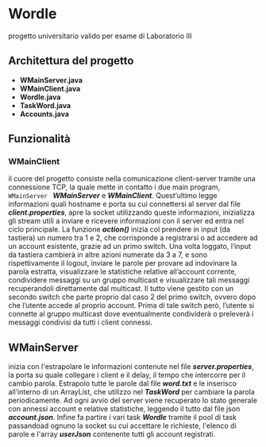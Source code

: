 # Wordle
progetto universitario valido per esame di Laboratorio III

## Architettura del progetto
- **WMainServer.java**
- **WMainClient.java**
- **Wordle.java**
- **TaskWord.java**
- **Accounts.java**

## Funzionalità
### WMainClient
il cuore del progetto consiste nella comunicazione client-server tramite una connessione TCP, la quale mette in contatto i due main program, ```WMainServer ``` ***WMainServer*** e ***WMainClient***. Quest’ultimo legge informazioni quali hostname e porta su cui connettersi al server dal file ***client.properties***, apre la socket utilizzando queste informazioni, inizializza gli stream utili a inviare e ricevere informazioni con il server ed entra nel ciclo principale. La funzione ***action()*** inizia col prendere in input (da tastiera) un numero tra 1 e 2, che corrisponde a registrarsi o ad accedere ad un account esistente, grazie ad un
primo switch. Una volta loggato, l’input da tastiera cambierà in altre azioni numerate da 3 a 7, e sono rispettivamente il logout, inviare le parole per provare ad indovinare la parola estratta, visualizzare le statistiche relative all’account corrente, condividere messaggi su un gruppo multicast e visualizzare tali messaggi recuperandoli direttamente dal multicast. Il tutto viene gestito con un secondo switch che parte proprio dal caso 2 del primo switch, ovvero dopo che l’utente accede al proprio account. Prima di tale switch però, l’utente si connette al gruppo multicast dove eventualmente condividerà o preleverà i messaggi condivisi da tutti i client connessi.

## WMainServer
inizia con l'estrapolare le informazioni contenute nel file ***server.properties***, la porta su quale collegare i client e il delay, il tempo che intercorre per il cambio parola. Estrapolo tutte le parole dal file ***word.txt*** e le inserisco all’interno di un ArrayList, che utilizzo nel ***TaskWord*** per cambiare la parola periodicamente. Ad ogni avvio del server viene recuperato lo stato generale con annessi account e relative statistiche, leggendo il tutto dal file json ***account.json***. Infine fa partire i vari task ***Wordle*** tramite il pool di task passandoad ognuno la socket su cui accettare le richieste, l'elenco di parole e l'array ***userJson*** contenente tutti gli account registrati.
